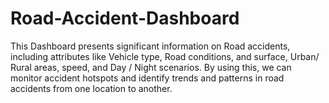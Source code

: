 # Road-Accident-Dashboard
This Dashboard presents significant information on Road accidents, including attributes like Vehicle type, Road conditions, and surface, Urban/ Rural areas, speed, and Day / Night scenarios.  By using this, we can monitor accident hotspots and identify trends and patterns in road accidents from one location to another.
